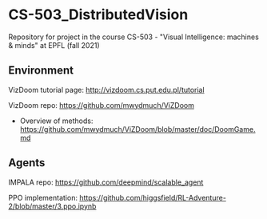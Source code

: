 # CS-503_DistributedVision
Repository for project in the course CS-503 - "Visual Intelligence: machines & minds" at EPFL (fall 2021)


## Environment
VizDoom tutorial page: http://vizdoom.cs.put.edu.pl/tutorial

VizDoom repo: https://github.com/mwydmuch/ViZDoom
- Overview of methods: https://github.com/mwydmuch/ViZDoom/blob/master/doc/DoomGame.md


## Agents
IMPALA repo: https://github.com/deepmind/scalable_agent

PPO implementation: https://github.com/higgsfield/RL-Adventure-2/blob/master/3.ppo.ipynb
